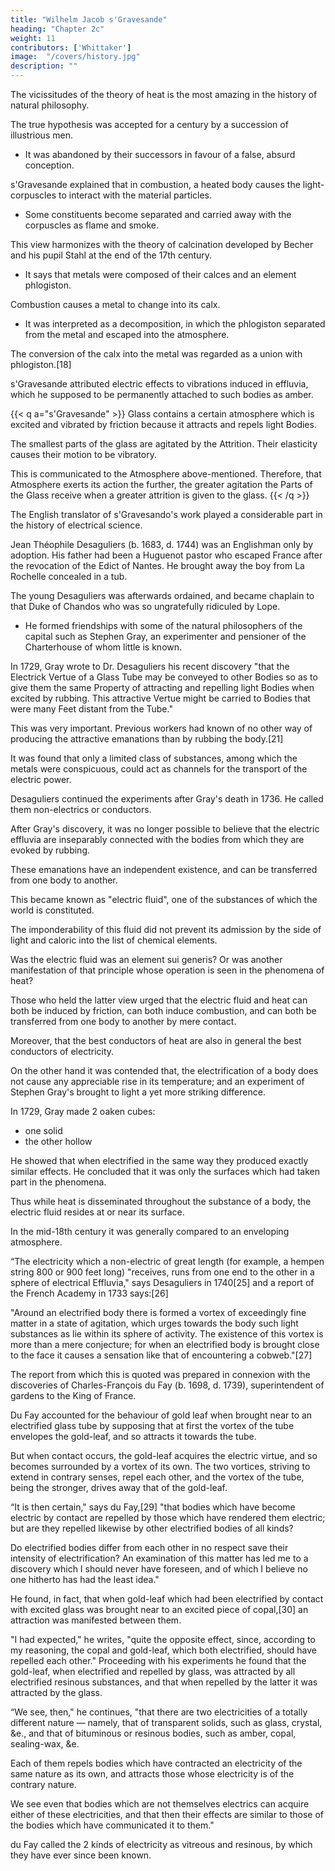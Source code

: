 ```yaml
---
title: "Wilhelm Jacob s'Gravesande"
heading: "Chapter 2c"
weight: 11
contributors: ['Whittaker']
image:  "/covers/history.jpg"
description: ""
---
```



The vicissitudes of the theory of heat is the most amazing in the history of natural philosophy. 

The true hypothesis was accepted for a century by a succession of illustrious men.
- It was abandoned by their successors in favour of a false, absurd conception.

s'Gravesande explained that in combustion, a heated body causes the light-corpuscles to interact with the material particles.
- Some constituents become separated and carried away with the corpuscles as flame and smoke. 

This view harmonizes with the theory of calcination developed by Becher and his pupil Stahl at the end of the 17th century. 
- It says that metals were composed of their calces and an element phlogiston. 

Combustion causes a metal to change into its calx.
- It was interpreted as a decomposition, in which the phlogiston separated from the metal and escaped into the atmosphere.

The conversion of the calx into the metal was regarded as a union with phlogiston.[18]

s'Gravesande attributed electric effects to vibrations induced in effluvia, which he supposed to be permanently attached to such bodies as amber.

{{< q a="s'Gravesande" >}}
Glass contains a certain atmosphere which is excited and vibrated by friction because it attracts and repels light Bodies.

The smallest parts of the glass are agitated by the Attrition. Their elasticity causes their motion to be vibratory. 

This is communicated to the Atmosphere above-mentioned. Therefore, that Atmosphere exerts its action the further, the greater agitation the Parts of the Glass receive when a greater attrition is given to the glass.
{{< /q >}}


The English translator of s'Gravesando's work played a considerable part in the history of electrical science. 

Jean Théophile Desaguliers (b. 1683, d. 1744) was an Englishman only by adoption. His father had been a Huguenot pastor who escaped France after the revocation of the Edict of Nantes. He brought away the boy from La Rochelle concealed in a tub. 

The young Desaguliers was afterwards ordained, and became chaplain to that Duke of Chandos who was so ungratefully ridiculed by Lope. 
- He formed friendships with some of the natural philosophers of the capital such as Stephen Gray, an experimenter and pensioner of the Charterhouse of whom little is known.

In 1729, Gray wrote to Dr. Desaguliers his recent discovery "that the Electrick Vertue of a Glass Tube may be conveyed to  other Bodies so as to give them the same Property of attracting and repelling light Bodies when excited by rubbing. This attractive Vertue might be carried to Bodies that were many Feet distant from the Tube."

This was very important. Previous workers had known of no other way of producing the attractive emanations than by rubbing the body.[21]

It was found that only a limited class of substances, among which the metals were conspicuous, could act as channels for the transport of the electric power.

Desaguliers continued the experiments after Gray's death in 1736. He called them non-electrics or conductors.

After Gray's discovery, it was no longer possible to believe that the electric effluvia are inseparably connected with the bodies from which they are evoked by rubbing. 

These emanations have an independent existence, and can be transferred from one body to another. 

This became known as "electric fluid", one of the substances of which the world is constituted. 

The imponderability of this fluid did not prevent its admission by the side of light and caloric into the list of chemical elements.

Was the electric fluid was an element sui generis? Or was another manifestation of that principle whose operation is seen in the phenomena of heat?

Those who held the latter view urged that the electric fluid and heat can both be induced by friction, can both induce combustion, and can both be transferred from one body to another by mere contact.

Moreover, that the best conductors of heat are also in general the best conductors of electricity.

On the other hand it was contended that, the electrification of a body does not cause any appreciable rise in its temperature; and an experiment of Stephen Gray's brought to light a yet more striking difference. 

In 1729, Gray made 2 oaken cubes:
- one solid
- the other hollow

He showed that when electrified in the same way they produced exactly similar effects. He concluded that it was only the surfaces which had taken part in the phenomena.

Thus while heat is disseminated throughout the substance of a body, the electric fluid resides at or near its surface. 

In the mid-18th century it was generally compared to an enveloping atmosphere. 

“The electricity which a non-electric of great length (for example, a hempen string 800 or 900 feet long) "receives, runs from one end to the other in a sphere of electrical Effluvia," says Desaguliers in 1740[25] and a report of the French Academy in 1733 says:[26] 

"Around an electrified body there is formed a vortex of exceedingly fine matter in a state of agitation, which urges towards the body such light substances as lie within its sphere of activity. The existence of this vortex is more than a mere conjecture; for when an electrified body is brought close to the face it causes a sensation like that of encountering a cobweb."[27]

The report from which this is quoted was prepared in connexion with the discoveries of Charles-François du Fay (b. 1698, d. 1739), superintendent of gardens to the King of France. 

Du Fay accounted for the behaviour of gold leaf when brought near to an electrified glass tube by supposing that at first the vortex of the tube envelopes the gold-leaf, and so attracts it towards the tube. 

But when contact occurs, the gold-leaf acquires the electric virtue, and so becomes surrounded by a vortex of its own. The two vortices, striving to extend in contrary senses, repel each other, and the vortex of the tube, being the stronger, drives away that of the gold-leaf. 

“It is then certain," says du Fay,[29] "that bodies which have become electric by contact are repelled by those which have rendered them electric; but are they repelled likewise by other electrified bodies of all kinds? 

Do electrified bodies differ from each other in no respect save their intensity of electrification? An examination of this matter has led me to a discovery which I should never have foreseen, and of which I believe no one hitherto has had the least idea."

He found, in fact, that when gold-leaf which had been electrified by contact with excited glass was brought near to an excited piece of copal,[30] an attraction was manifested between them. 

"I had expected," he writes, "quite the opposite effect, since, according to my reasoning, the copal and gold-leaf, which both electrified, should have repelled each other." Proceeding with his experiments he found that the gold-leaf, when electrified and repelled by glass, was attracted by all electrified resinous substances, and that when repelled by the latter it was attracted by the glass.

“We see, then," he continues, "that there are two electricities of a totally different nature — namely, that of transparent solids, such as glass, crystal, &e., and that of bituminous or resinous bodies, such as amber, copal, sealing-wax, &e. 

Each of them repels bodies which have contracted an electricity of the same nature as its own, and attracts those whose electricity is of the contrary nature. 

We see even that bodies which are not themselves electrics can acquire either of these electricities, and that then their effects are similar to those of the bodies which have communicated it to them."

du Fay called the 2 kinds of electricity as vitreous and resinous, by which they have ever since been known.
